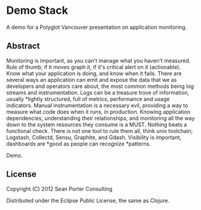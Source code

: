 # Demo Stack

A demo for a Polyglot Vancouver presentation on application monitoring.

## Abstract

Monitoring is important, as you can't manage what you haven't
measured. Rule of thumb; if it moves graph it, if it's critical alert
on it (actionable). Know what your application is doing, and know when
it fails. There are several ways an application can emit and expose
the data that we as developers and operators care about, the most
common methods being log streams and instrumentation. Logs can be a
treasure trove of information, usually *lightly structured, full of
metrics, performance and usage indicators. Manual instrumentation is a
necessary evil, providing a way to measure what code does when it
runs, in production. Knowing application dependencies, understanding
their relationships, and monitoring all the way down to the system
resources they consume is a MUST. Nothing beats a functional
check. There is not one tool to rule them all, think unix toolchain;
Logstash, Collectd, Sensu, Graphite, and Gdash. Visibility is
important, dashboards are *good as people can recognize *patterns.

Demo.

## License

Copyright (C) 2012 Sean Porter Consulting

Distributed under the Eclipse Public License, the same as Clojure.
